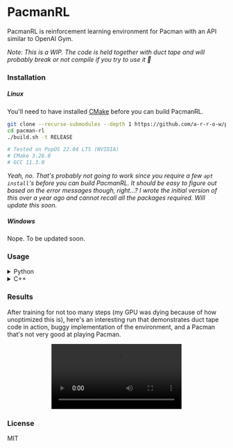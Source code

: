 # PacmanRL

PacmanRL is reinforcement learning environment for Pacman with an API similar to OpenAI Gym.

*Note: This is a WIP. The code is held together with duct tape and will probably break or not compile if you try to use it 🫠*

### Installation

##### Linux

You'll need to have installed [CMake](https://cmake.org/) before you can build PacmanRL.

```bash
git clone --recurse-submodules --depth 1 https://github.com/a-r-r-o-w/pacman-rl.git
cd pacman-rl
./build.sh -t RELEASE

# Tested on PopOS 22.04 LTS (NVIDIA)
# CMake 3.26.0
# GCC 11.3.0
```

*Yeah, no. That's probably not going to work since you require a few `apt install`'s before you can build PacmanRL. It should be easy to figure out based on the error messages though, right...? I wrote the initial version of this over a year ago and cannot recall all the packages required. Will update this soon.*

##### Windows

Nope. To be updated soon.

### Usage

<details>
  <summary> Python </summary>

```python
import random
import time

# I haven't figured out how to write a setup.py yet to properly install this
import build.pacman_rl as pacman_rl

# No comments 😔 I'm sorry, I'll improve this soon...
config = pacman_rl.Config()
config.rows = 21
config.cols = 19
config.max_episode_steps = 200
config.pacman_lives = 3
config.map = [
    "###################",
    "#........#........#",
    "#@##.###.#.###.##@#",
    "#.................#",
    "#.##.#.#####.#.##.#",
    "#....#...#...#....#",
    "####.###.#.###.####",
    "####.#...0...#.####",
    "####.#.##G##.#.####",
    "#......#123#......#",
    "####.#.#####.#.####",
    "####.#...P...#.####",
    "####.#.#####.#.####",
    "#........#........#",
    "#.##.###.#.###.##.#",
    "#@.#...........#.@#",
    "##.#.#.#####.#.#.##",
    "#....#...#...#....#",
    "#.######.#.######.#",
    "#.................#",
    "###################",
]

random.seed(42)

# Don't name the below variables the same.
# There's this weird bug that causes the game to crash if you do.
# A C++ destructor is called twice apparently, due to the difference in how
# C++ and Python handle memory management.
# As I mentioned, this is held together with duct tape.
pacman_env = pacman_rl.make(config, pacman_rl.RenderMode.HUMAN)
env = pacman_rl.RecordVideoEnvironment(pacman_env)
state = env.reset()

moves = [
    pacman_rl.MovementDirection.right,
    pacman_rl.MovementDirection.left,
    pacman_rl.MovementDirection.up,
    pacman_rl.MovementDirection.down,
]

while not state.completed:
    old_pacman_location = state.pacman_location
    move = random.choice(moves)
    state = env.step(move)
    env.render()
    time.sleep(0.1)

env.close()
```

</details>

<details>
  <summary> C++ </summary>

```cpp
#include <iostream>
#include <thread>
#include <vector>

// TODO: Make a single header file to include all of these
#include "types.hpp"
#include "environment.hpp"
#include "wrappers/record_video_env.hpp"

int main() {
  const i32 sleep_ms = 50;

  // Sorry, will work on making this better
  const Config config = {
    .rows = 21,
    .cols = 19,
    .max_episode_steps = 200,
    .map = {
      "###################",
      "#........#........#",
      "#@##.###.#.###.##@#",
      "#.................#",
      "#.##.#.#####.#.##.#",
      "#....#...#...#....#",
      "####.###.#.###.####",
      "####.#...0...#.####",
      "####.#.##G##.#.####",
      "#......#123#......#",
      "####.#.#####.#.####",
      "####.#...P...#.####",
      "####.#.#####.#.####",
      "#........#........#",
      "#.##.###.#.###.##.#",
      "#@.#...........#.@#",
      "##.#.#.#####.#.#.##",
      "#....#...#...#....#",
      "#.######.#.######.#",
      "#.................#",
      "###################",
    },
    .pacman_lives = 3,
  };

  PacmanEnvironment p(config, RenderMode::human);
  RecordVideoEnvironment e(p);

  std::vector <MovementDirection> moves = {
    MovementDirection::left, MovementDirection::up, MovementDirection::right, MovementDirection::down
  };

  State state = e.reset();

  while (not state.completed) {
    state = e.step(moves[rand() % 4]);
    e.render();
    std::flush(std::cout);
    std::this_thread::sleep_for(std::chrono::milliseconds(sleep_ms));
  }

  e.close();

  return 0;
}
```
</details>

### Results

After training for not too many steps (my GPU was dying because of how unoptimized this is), here's an interesting run that demonstrates duct tape code in action, buggy implementation of the environment, and a Pacman that's not very good at playing Pacman.

<div align="center">
  <video src="https://github.com/a-r-r-o-w/pacman-rl/assets/72266394/c063757f-883e-408d-8aae-98005cdd24e0" controls autoplay> Your browser does not support the video tag. </video>
</div>

### License

MIT
